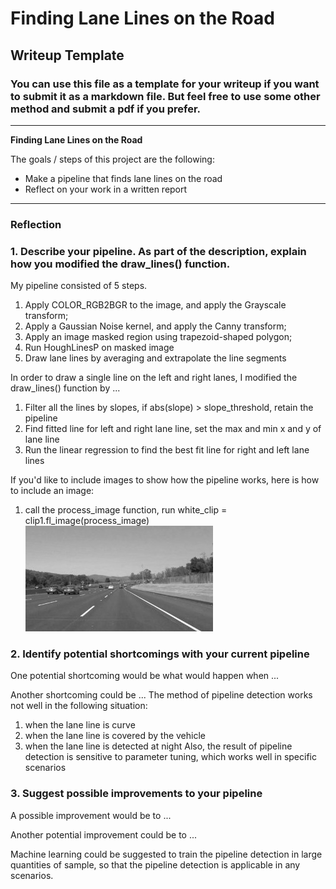 # **Finding Lane Lines on the Road** 

## Writeup Template

### You can use this file as a template for your writeup if you want to submit it as a markdown file. But feel free to use some other method and submit a pdf if you prefer.

---

**Finding Lane Lines on the Road**

The goals / steps of this project are the following:
* Make a pipeline that finds lane lines on the road
* Reflect on your work in a written report


[//]: # (Image References)

[image1]: ./examples/grayscale.jpg "Grayscale"

---

### Reflection

### 1. Describe your pipeline. As part of the description, explain how you modified the draw_lines() function.

My pipeline consisted of 5 steps. 

1) Apply COLOR_RGB2BGR to the image, and apply the Grayscale transform;
2) Apply a Gaussian Noise kernel, and apply the Canny transform;
3) Apply an image masked region using trapezoid-shaped polygon;
4) Run HoughLinesP on masked image
5) Draw lane lines by averaging and extrapolate the line segments


In order to draw a single line on the left and right lanes, I modified the draw_lines() function by ...

1) Filter all the lines by slopes, if abs(slope) > slope_threshold, retain the pipeline
2) Find fitted line for left and right lane line, set the max and min x and y of lane line 
3) Run the linear regression to find the best fit line for right and left lane lines 

If you'd like to include images to show how the pipeline works, here is how to include an image: 

1) call the process_image function, run white_clip = clip1.fl_image(process_image)
![alt text][image1]


### 2. Identify potential shortcomings with your current pipeline


One potential shortcoming would be what would happen when ... 

Another shortcoming could be ...
The method of pipeline detection works not well in the following situation:
1) when the lane line is curve
2) when the lane line is covered by the vehicle
3) when the lane line is detected at night
Also, the result of pipeline detection is sensitive to parameter tuning, which works well in specific scenarios 



### 3. Suggest possible improvements to your pipeline

A possible improvement would be to ...

Another potential improvement could be to ...

Machine learning could be suggested to train the pipeline detection in large quantities of sample, so that the pipeline detection is applicable in any scenarios.
